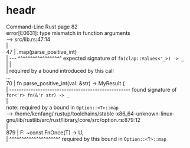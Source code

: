 # headr
Command-Line Rust page 82<br />
error[E0631]: type mismatch in function arguments<br />
   --> src/lib.rs:47:14<br />
    |<br />
47  |         .map(parse_positive_int)<br />
    |          --- ^^^^^^^^^^^^^^^^^^ expected signature of `fn(clap::Values<'_>) -> _`<br />
    |          |<br />
    |          required by a bound introduced by this call<br />
...<br />
70  | fn parse_positive_int(val: &str) -> MyResult<usize> {<br />
    | --------------------------------------------------- found signature of `for<'r> fn(&'r str) -> _`<br />
    |<br />
note: required by a bound in `Option::<T>::map`<br />
   --> /home/kenfang/.rustup/toolchains/stable-x86_64-unknown-linux-gnu/lib/rustlib/src/rust/library/core/src/option.rs:879:12<br />
    |<br />
879 |         F: ~const FnOnce(T) -> U,<br />
    |            ^^^^^^^^^^^^^^^^^^^^^ required by this bound in `Option::<T>::map`<br />
